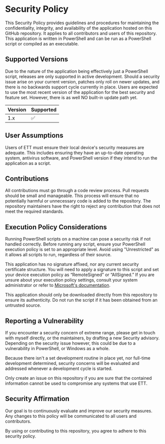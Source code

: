 # Security Policy

This Security Policy provides guidelines and procedures for maintaining the confidentiality, integrity, and availability of the application hosted on this GitHub repository. It applies to all contributors and users of this repository. This application is written in PowerShell and can be run as a PowerShell script or compiled as an executable.

## Supported Versions

Due to the nature of the application being effectively just a PowerShell script, releases are only supported in active development. Should a security issue arise on your current version, patches only roll on newer updates, and there is no backwards support cycle currently in place. Users are expected to use the most recent version of the application for the best security and feature set. However, there is as well NO built-in update path yet.

| Version | Supported          |
| ------- | ------------------ |
| 1.x     | :white_check_mark: |

## User Assumptions

Users of ETT must ensure their local device's security measures are adequate. This includes ensuring they have an up-to-date operating system, antivirus software, and PowerShell version if they intend to run the application as a script.

## Contributions

All contributions must go through a code review process. Pull requests should be small and manageable. This process will ensure that no potentially harmful or unnecessary code is added to the repository. The repository maintainers have the right to reject any contribution that does not meet the required standards.

## Execution Policy Considerations

Running PowerShell scripts on a machine can pose a security risk if not handled correctly. Before running any script, ensure your PowerShell execution policy is set to an appropriate level. Avoid using "Unrestricted" as it allows all scripts to run, regardless of their source.

This application has no signature affixed, nor any current security certificate structure. You will need to apply a signature to this script and set your device execution policy as “RemoteSigned” or “AllSigned.”  If you are unsure about your execution policy settings, consult your system administrator or refer to [Microsoft's documentation]( https://learn.microsoft.com/en-us/powershell/module/microsoft.powershell.core/about/about_execution_policies?view=powershell-7.3).

This application should only be downloaded directly from this repository to ensure its authenticity. Do not run the script if it has been obtained from an untrusted source.

## Reporting a Vulnerability

If you encounter a security concern of extreme range, please get in touch with myself directly, or the maintainers, by drafting a new Security advisory. Depending on the security issue however, this could be due to a vulnerability in PowerShell, or Windows as a whole. 

Because there isn't a set development routine in place yet, nor full-time development determined, security concerns will be evaluated and addressed whenever a development cycle is started. 

Only create an issue on this repository if you are sure that the contained information cannot be used to compromise any systems that use ETT.

## Security Affirmation

Our goal is to continuously evaluate and improve our security measures. Any changes to this policy will be communicated to all users and contributors.

By using or contributing to this repository, you agree to adhere to this security policy.
